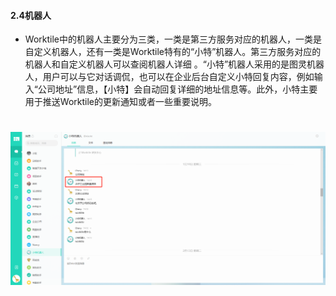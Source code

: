 #### 2.4机器人

* Worktile中的机器人主要分为三类，一类是第三方服务对应的机器人，一类是自定义机器人，还有一类是Worktile特有的“小特”机器人。第三方服务对应的机器人和自定义机器人可以查阅机器人详细 。“小特”机器人采用的是图灵机器人，用户可以与它对话调侃，也可以在企业后台自定义小特回复内容，例如输入“公司地址”信息，【小特】会自动回复详细的地址信息等。此外，小特主要用于推送Worktile的更新通知或者一些重要说明。

# ![](/assets/2.4机器人.png)
